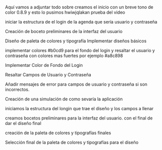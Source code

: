 Aquí vamos a adjuntar todo sobre creamos el inicio con un breve tono de color 0.8.9 y esto lo pusimos hwiwjqlakan prueba del video 

iniciar la estructura de el login de la agenda que sería usuario y contraseña

Creación de boceto preliminares de la interfaz del usuario 

Diseño de paleta de colores y tipografía
Implementar diseños básicos 

implementar colores   #b0cd9 para el fondo del login y resaltar el usuario y contraseña con colores mas fuertes por ejemplo #a8c898

Implementar Color de Fondo del Login

Resaltar Campos de Usuario y Contraseña

Añadir mensajes de error para campos de usuario y contraseña si son incorrectos.

Creación de una simulación de como sevaría la aplicación 

iniciamos la estructura del longin que trae el diseño y los campos a llenar

creamos bocetos preliminares  para la interfaz del usuario. con el final de dar el diseño final

creación de la paleta de colores y tipografías finales

Selección final de la paleta de colores y tipografías para el diseño 
